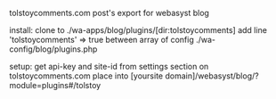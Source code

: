 tolstoycomments.com post's export for webasyst blog

install:
clone to ./wa-apps/blog/plugins/[dir:tolstoycomments]
add line 'tolstoycomments' => true between array of config ./wa-config/blog/plugins.php

setup:
get api-key and site-id from settings section on tolstoycomments.com
place into [yoursite domain]/webasyst/blog/?module=plugins#/tolstoy
